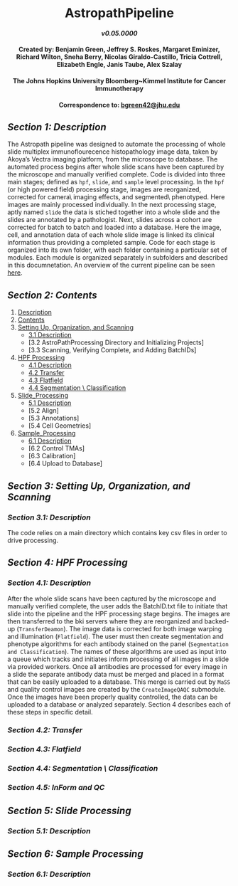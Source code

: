 # <div align="center"> AstropathPipeline </div>
#### <div align="center">***v0.05.0000***</div>
#### <div align="center">Created by: Benjamin Green, Jeffrey S. Roskes, Margaret Eminizer, Richard Wilton, Sneha Berry, Nicolas Giraldo-Castillo, Tricia Cottrell, Elizabeth Engle, Janis Taube, Alex Szalay </div>
#### <div align="center">The Johns Hopkins University Bloomberg~Kimmel Institute for Cancer Immunotherapy</div>
#### <div align="center">Correspondence to: bgreen42@jhu.edu</div>

## ***Section 1: Description***
The Astropath pipeline was designed to automate the processing of whole slide multiplex immunoflourecence histopathology image data, taken by Akoya’s Vectra imaging platform, from the microscope to database. The automated process begins after whole slide scans have been captured by the microscope and manually verified complete. Code is divided into three main stages; defined as ```hpf```, ```slide```, and ```sample``` level processing. In the ```hpf``` (or high powered field) processing stage, images are reorganized, corrected for camera\ imaging effects, and segmented\ phenotyped. Here images are mainly processed individually. In the next processing stage, aptly named ```slide``` the data is stiched together into a whole slide and the slides are annotated by a pathologist. Next, slides across a cohort are corrected for batch to batch and loaded into a database. Here the image, cell, and annotation data of each whole slide image is linked its clinical information thus providing a completed sample. Code for each stage is organized into its own folder, with each folder containing a particular set of modules. Each module is organized separately in subfolders and described in this documnetation. An overview of the current pipeline can be seen [here](https://github.com/AstropathJHU/AstroPathPipeline/blob/main/AstroPathPipeline.pdf).

## ***Section 2: Contents***
1. [Description](#section-1-description "Title")
2. [Contents](#section-2-contents "Title")
3. [Setting Up, Organization, and Scanning](#section-3-setting-up-organization-and-scanning "Title")
   - [3.1 Description](#section-31-description "Title")
   - [3.2 AstroPathProcessing Directory and Initializing Projects]
   - [3.3 Scanning, Verifying Complete, and Adding BatchIDs]
4. [HPF Processing](#section-4-hpf-processing "Title")
   - [4.1 Description](#section-41-description "Title")
   - [4.2 Transfer](#section-42-transfer "Title")
   - [4.3 Flatfield](#section-43-flatfield "Title")
   - [4.4 Segmentation \ Classification](#section-44-segmentation-classification "Title")
5. [Slide_Processing](#section-5-slide-processing "Title")
   - [5.1 Description](#section-51-description "Title")
   - [5.2 Align]
   - [5.3 Annotations]
   - [5.4 Cell Geometries]
6. [Sample_Processing](#section-6-sample-processing "Title")
   - [6.1 Description](#section-61-description "Title")
   - [6.2 Control TMAs]
   - [6.3 Calibration]
   - [6.4 Upload to Database]

## ***Section 3: Setting Up, Organization, and Scanning***
### *Section 3.1: Description*
The code relies on a main directory which contains key csv files in order to drive processing.

## ***Section 4: HPF Processing***
### *Section 4.1: Description*

After the whole slide scans have been captured by the microscope and manually verified complete, the user adds the BatchID.txt file to initiate that slide into the pipeline and the HPF processing stage begins. The images are then transferred to the bki servers where they are reorganized and backed-up (```TransferDeamon```). The image data is corrected for both image warping and illumination (```Flatfield```). The user must then create segmentation and phenotype algorithms for each antibody stained on the panel (```Segmentation and Classification```). The names of these algorithms are used as input into a queue which tracks and initiates inform processing of all images in a slide via provided workers. Once all antibodies are processed for every image in a slide the separate antibody data must be merged and placed in a format that can be easily uploaded to a database. This merge is carried out by ```MaSS``` and quality control images are created by the ```CreateImageQAQC``` submodule. Once the images have been properly quality controlled, the data can be uploaded to a database or analyzed separately. Section 4 describes each of these steps in specific detail.

### *Section 4.2: Transfer*

### *Section 4.3: Flatfield*

### *Section 4.4: Segmentation \ Classification*

### *Section 4.5: InForm and QC*

## ***Section 5: Slide Processing***
### *Section 5.1: Description*

## ***Section 6: Sample Processing***
### *Section 6.1: Description*
